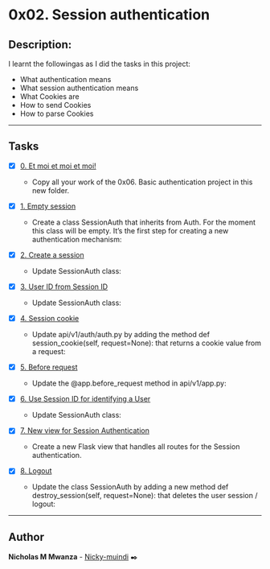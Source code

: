 # 0x02. Session authentication

## Description:

I learnt the followingas as I did the tasks in this project:

* What authentication means
* What session authentication means
* What Cookies are
* How to send Cookies
* How to parse Cookies

---

## Tasks

+ [x] [0. Et moi et moi et moi!](./api/v1/app.py)

   + Copy all your work of the 0x06. Basic authentication project in this new folder.

+ [x] [1. Empty session](./api/v1/auth/session_auth.py)

   + Create a class SessionAuth that inherits from Auth. For the moment this class will be empty. It’s the first step for creating a new authentication mechanism:

+ [x] [2. Create a session](./api/v1/auth/session_auth.py)

   + Update SessionAuth class:

+ [x] [3. User ID from Session ID](./api/v1/auth/session_auth.py)

   + Update SessionAuth class:

+ [x] [4. Session cookie](./api/v1/auth/auth.py)

   + Update api/v1/auth/auth.py by adding the method def session_cookie(self, request=None): that returns a cookie value from a request:

+ [x] [5. Before request](./api/v1/app.py)

   + Update the @app.before_request method in api/v1/app.py:

+ [x] [6. Use Session ID for identifying a User](./api/v1/auth/session_auth.py)

   + Update SessionAuth class:

+ [x] [7. New view for Session Authentication](./api/v1/views/session_auth.py)

   + Create a new Flask view that handles all routes for the Session authentication.

+ [x] [8. Logout](./api/v1/auth/session_auth.py)

   + Update the class SessionAuth by adding a new method def destroy_session(self, request=None): that deletes the user session / logout:

---

## Author

**Nicholas M Mwanza** - [Nicky-muindi](https://github.com/Nicky-muindi) :black_nib:
